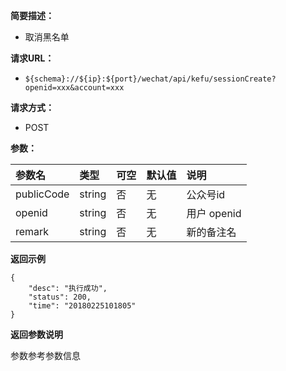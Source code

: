 **简要描述：** 

- 取消黑名单

**请求URL：** 
- ` ${schema}://${ip}:${port}/wechat/api/kefu/sessionCreate?openid=xxx&account=xxx `
  
**请求方式：**
- POST

**参数：** 

| 参数名 | 类型 | 可空 | 默认值 | 说明 |
| :-- | :-- | :-- | :-- | :-- |
| publicCode | string | 否 | 无 | 公众号id |
| openid | string | 否 | 无 | 用户 openid |
| remark | string | 否 | 无 | 新的备注名 |

 **返回示例**

``` 
{
    "desc": "执行成功",
    "status": 200,
    "time": "20180225101805"
}
```


**返回参数说明** 

参数参考参数信息




